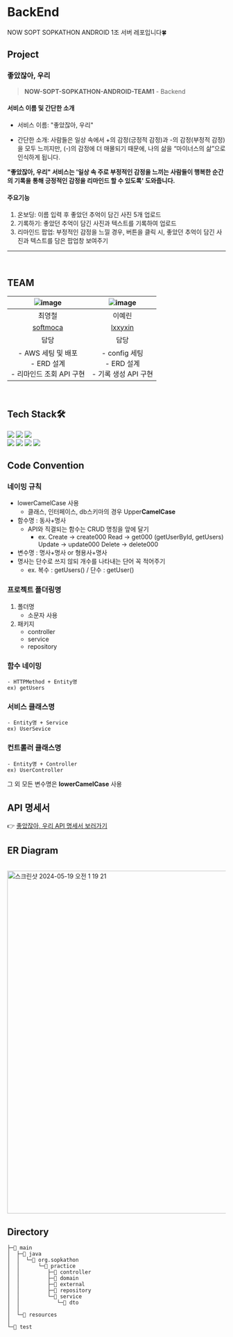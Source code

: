 # BackEnd

NOW SOPT SOPKATHON ANDROID 1조 서버 레포입니다🍀

## Project
  ### 좋았잖아, 우리
> **NOW-SOPT-SOPKATHON-ANDROID-TEAM1** - Backend<br/>
#### 서비스 이름 및 간단한 소개
- 서비스 이름: "좋았잖아, 우리"

- 간단한 소개: 사람들은 일상 속에서 +의 감정(긍정적 감정)과 -의 감정(부정적 감정)을 모두 느끼지만, (-)의 감정에 더 매몰되기 때문에, 나의 삶을 “마이너스의 삶”으로 인식하게 됩니다.

**"좋았잖아, 우리" 서비스는 '일상 속 주로 부정적인 감정을 느끼는 사람들이 행복한 순간의 기록을 통해 긍정적인 감정을 리마인드 할 수 있도록' 도와줍니다.**

#### 주요기능
1. 온보딩: 이름 입력 후 좋았던 추억이 담긴 사진 5개 업로드
2. 기록하기: 좋았던 추억이 담긴 사진과 텍스트를 기록하여 업로드
3. 리마인드 팝업: 부정적인 감정을 느낄 경우, 버튼을 클릭 시, 좋았던 추억이 담긴 사진과 텍스트를 담은 팝업창 보여주기

--- 
<br>

## TEAM
|![image](https://github.com/NOW-SOPT-SOPKATHON-ANDROID-TEAM1/BackEnd/assets/91695537/7cb01573-c47f-407d-9ddc-d3c52671a369)|![image](https://github.com/NOW-SOPT-SOPKATHON-ANDROID-TEAM1/BackEnd/assets/91695537/bb72d82b-343c-4976-82c4-06a71fd4c07b)|
|:---:|:---:|
|최영철|이예린|
|[softmoca](https://github.com/softmoca)|[lxxyxin](https://github.com/lxxyxin)|
|담당|담당|
|- AWS 세팅 및 배포 <br> - ERD 설계 <br> - 리마인드 조회 API 구현 | - config 세팅 <br> - ERD 설계 <br> - 기록 생성 API 구현|

<br>

## Tech Stack🛠️
  <img src="https://img.shields.io/badge/Java-007396?style=flat-square&logo=Java&logoColor=white"/></a>
  <img src="https://img.shields.io/badge/Spring-6DB33F?style=flat-square&logo=Spring&logoColor=white"/></a>
  <img src="https://img.shields.io/badge/SpringBoot-6DB33F?style=flat-square&logo=SpringBoot&logoColor=white"/></a>
  <br>
  <img src="https://img.shields.io/badge/PostgreSQL-4169E1?style=flat-square&logo=PostgreSQL&logoColor=white"/></a>
  <img src="https://img.shields.io/badge/AWS-232F3E?style=flat-square&logo=AWSL&logoColor=orange"/></a>
  <img src="https://img.shields.io/badge/AWS_RDS-527FFF?style=flat-square&logo=AWSRDS&logoColor=orange"/></a>
  <img src="https://img.shields.io/badge/AWS_EC2-FF9900?style=flat-square&logo=AWSLEC2&logoColor=orange"/></a>

## Code Convention

### 네이밍 규칙

- lowerCamelCase 사용
    - 클래스, 인터페이스, db스키마의 경우 Upper**CamelCase**
- 함수명 : 동사+명사
    - API와 직결되는 함수는 CRUD 명칭을 앞에 달기
        - ex. Create → create000
              Read → get000 (getUserById, getUsers)
              Update → update000
              Delete → delete000
- 변수명 : 명사+명사 or 형용사+명사
- 명사는 단수로 쓰지 않되 개수를 나타내는 단어 꼭 적어주기
    - ex. 복수 : getUsers() / 단수 : getUser()
    

### 프로젝트 폴더링명

1. 폴더명
    - 소문자 사용
2. 패키지
    - controller
    - service
    - repository

### 함수 네이밍

```
- HTTPMethod + Entity명
ex) getUsers
```

### 서비스 클래스명

```
- Entity명 + Service
ex) UserSevice
```

### 컨트롤러 클래스명

```
- Entity명 + Controller
ex) UserController
```

그 외 모든 변수명은 **lowerCamelCase** 사용

## API 명세서
👉 [ 좋았잖아, 우리 API 명세서 보러가기](https://www.notion.so/API-b8a10ffafdd84a7ba78b130bd21b5152)



## ER Diagram

<br>
<img width="788" alt="스크린샷 2024-05-19 오전 1 19 21" src="https://github.com/NOW-SOPT-SOPKATHON-ANDROID-TEAM1/BackEnd/assets/91695537/17736f87-08e6-487b-9087-e392c4429df3">

<br>


## Directory
```
├─📁 main
│  ├─📁 java
│  │  └─📁 org.sopkathon
│  │      └─📁 practice
│  │         ├─📁 controller
│  │         ├─📁 domain
│  │         ├─📁 external
│  │         ├─📁 repository
│  │         └─📁 service
│  │            └─📁 dto
│  │         
│  └─📁 resources      
│      
└─📁 test
```

<br>
